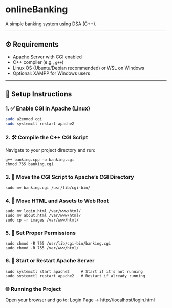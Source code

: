 # onlineBanking
A simple banking system using DSA (C++). 

---

## ⚙️ Requirements

- Apache Server with CGI enabled
- C++ compiler (e.g., `g++`)
- Linux OS (Ubuntu/Debian recommended) or WSL on Windows
- Optional: XAMPP for Windows users

---

## 🧱 Setup Instructions

### 1. ✅ Enable CGI in Apache (Linux)
```bash
sudo a2enmod cgi
sudo systemctl restart apache2
```
### 2. 🛠️ Compile the C++ CGI Script
Navigate to your project directory and run:
```
g++ banking.cpp -o banking.cgi
chmod 755 banking.cgi
```
### 3. 🚚 Move the CGI Script to Apache’s CGI Directory
```
sudo mv banking.cgi /usr/lib/cgi-bin/
```
### 4. 🧾 Move HTML and Assets to Web Root
```
sudo mv login.html /var/www/html/
sudo mv about.html /var/www/html/
sudo cp -r images /var/www/html/
```
### 5. 🔐 Set Proper Permissions
```
sudo chmod -R 755 /usr/lib/cgi-bin/banking.cgi
sudo chmod -R 755 /var/www/html/
```
### 6. 🚀 Start or Restart Apache Server
```
sudo systemctl start apache2     # Start if it's not running
sudo systemctl restart apache2   # Restart if already running
```
### 🌐 Running the Project
Open your browser and go to:
Login Page → http://localhost/login.html
